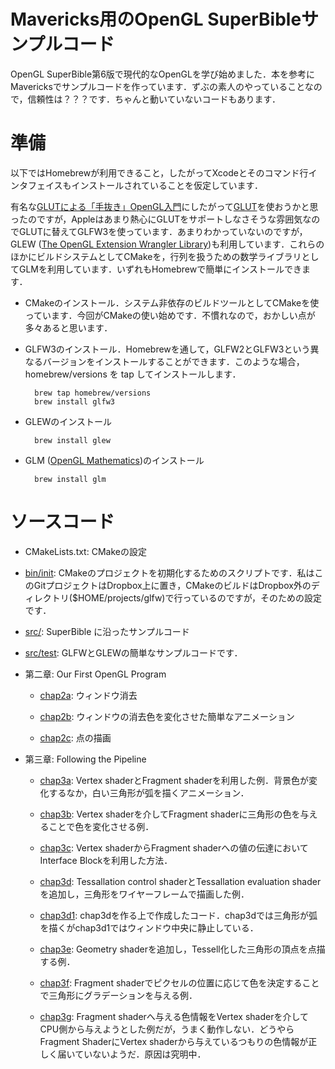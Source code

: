 # Mavericks用のOpenGL SuperBibleサンプルコード

OpenGL SuperBible第6版で現代的なOpenGLを学び始めました．本を参考にMavericksでサンプルコードを作っています．ずぶの素人のやっていることなので，信頼性は？？？です．ちゃんと動いていないコードもあります．

# 準備

以下ではHomebrewが利用できること，したがってXcodeとそのコマンド行インタフェイスもインストールされていることを仮定しています．

有名な[GLUTによる「手抜き」OpenGL入門](http://www.wakayama-u.ac.jp/~tokoi/opengl/libglut.html)にしたがって[GLUT](https://www.opengl.org/resources/libraries/glut/)を使おうかと思ったのですが，Appleはあまり熱心にGLUTをサポートしなさそうな雰囲気なのでGLUTに替えてGLFW3を使っています．あまりわかっていないのですが，GLEW ([The OpenGL Extension Wrangler Library](http://glew.sourceforge.net))も利用しています．これらのほかにビルドシステムとしてCMakeを，行列を扱うための数学ライブラリとしてGLMを利用しています．いずれもHomebrewで簡単にインストールできます．

- CMakeのインストール．システム非依存のビルドツールとしてCMakeを使っています．今回がCMakeの使い始めです．不慣れなので，おかしい点が多々あると思います．

- GLFW3のインストール．Homebrewを通して，GLFW2とGLFW3という異なるバージョンをインストールすることができます．このような場合，homebrew/versions を tap してインストールします．

        brew tap homebrew/versions
        brew install glfw3

- GLEWのインストール

        brew install glew

- GLM ([OpenGL Mathematics](http://glm.g-truc.net/0.9.6/index.html))のインストール

        brew install glm

# ソースコード

- CMakeLists.txt: CMakeの設定

- [bin/init](bin/init): CMakeのプロジェクトを初期化するためのスクリプトです．私はこのGitプロジェクトはDropbox上に置き，CMakeのビルドはDropbox外のディレクトリ($HOME/projects/glfw)で行っているのですが，そのための設定です．

- [src/](src/): SuperBible に沿ったサンプルコード

- [src/test](src/test): GLFWとGLEWの簡単なサンプルコードです．

- 第二章: Our First OpenGL Program

    - [chap2a](src/chap2a.cpp): ウィンドウ消去

    - [chap2b](src/chap2b.cpp): ウィンドウの消去色を変化させた簡単なアニメーション

    - [chap2c](src/chap2c.cpp): 点の描画

- 第三章: Following the Pipeline

    - [chap3a](src/chap3a.cpp): Vertex shaderとFragment shaderを利用した例．背景色が変化するなか，白い三角形が弧を描くアニメーション．

    - [chap3b](src/chap3b.cpp): Vertex shaderを介してFragment shaderに三角形の色を与えることで色を変化させる例．

    - [chap3c](src/chap3c.cpp): Vertex shaderからFragment shaderへの値の伝達においてInterface Blockを利用した方法．

    - [chap3d](src/chap3d.cpp): Tessallation control shaderとTessallation evaluation shaderを追加し，三角形をワイヤーフレームで描画した例．

    - [chap3d1](src/chap3d1.cpp): chap3dを作る上で作成したコード．chap3dでは三角形が弧を描くがchap3d1ではウィンドウ中央に静止している．

    - [chap3e](src/chap3e.cpp): Geometry shaderを追加し，Tessell化した三角形の頂点を点描する例．

    - [chap3f](src/chap3f.cpp): Fragment shaderでピクセルの位置に応じて色を決定することで三角形にグラデーションを与える例．

    - [chap3g](src/chap3g.cpp): Fragment shaderへ与える色情報をVertex shaderを介してCPU側から与えようとした例だが，うまく動作しない．どうやらFragment ShaderにVertex shaderから与えているつもりの色情報が正しく届いていないようだ．原因は究明中．

